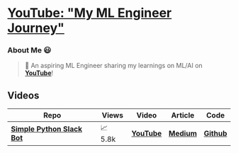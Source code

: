 # [**YouTube: "My ML Engineer Journey"**](https://www.youtube.com/@olivercarmont3792)

### About Me 😃

> 🤖 An aspiring ML Engineer sharing my learnings on ML/AI on [**YouTube**](https://www.youtube.com/@olivercarmont)!

## Videos

| Repo                                             | Views | Video  | Article | Code | 
| --------------------------------------------------- | ---------- | ----------- | ----------- | ----------- |
| [**Simple Python Slack Bot**](https://www.youtube.com/watch?v=DyzNPAuGtcU&t=26s&ab_channel=OliverCarmont) | 📈⁠ ⁠5.8k | [**YouTube**](https://www.youtube.com/watch?v=DyzNPAuGtcU&ab_channel=OliverCarmont)    | [**Medium**](https://olivercarmont.medium.com/how-to-make-a-simple-python-slack-bot-828d4a2f982c)  | [**Github**](https://github.com/olivercarmont/Python-Slack-Bot-In-2022/blob/main/README.md)         |
